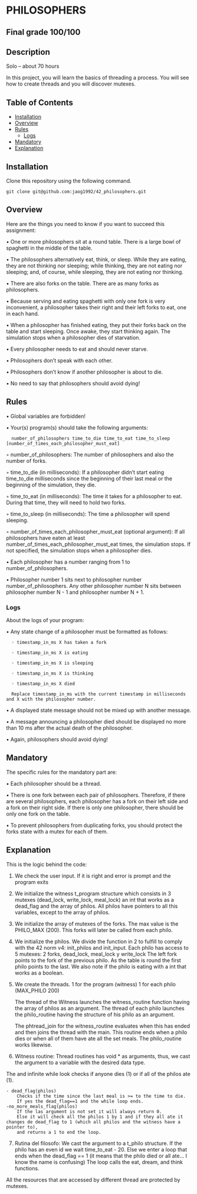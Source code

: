 # PHILOSOPHERS

## Final grade 100/100
  
## Description
  Solo – about 70 hours

In this project, you will learn the basics of threading a process. You will see how to create threads and you will discover mutexes.

## Table of Contents

- [Installation](#installation)
- [Overview](#Overview)
- [Rules](#Rules)
  - [Logs](#Logs)
- [Mandatory](#Mandatory)
- [Explanation](#Explanation)
  

## Installation

Clone this repository using the following command.

    git clone git@github.com:jaog1992/42_philosophers.git

  ## Overview
  
Here are the things you need to know if you want to succeed this assignment:

• One or more philosophers sit at a round table. There is a large bowl of spaghetti in the middle of the table.

• The philosophers alternatively eat, think, or sleep. While they are eating, they are not thinking nor sleeping; while thinking, they are not eating nor sleeping; and, of course, while sleeping, they are not eating nor thinking.

• There are also forks on the table. There are as many forks as philosophers.

• Because serving and eating spaghetti with only one fork is very inconvenient, a philosopher takes their right and their left forks to eat, one in each hand.

• When a philosopher has finished eating, they put their forks back on the table and start sleeping. Once awake, they start thinking again. The simulation stops when a philosopher dies of starvation.

• Every philosopher needs to eat and should never starve.

• Philosophers don’t speak with each other.

• Philosophers don’t know if another philosopher is about to die.

• No need to say that philosophers should avoid dying!

  ## Rules 
  
• Global variables are forbidden!

• Your(s) program(s) should take the following arguments:

      number_of_philosophers time_to_die time_to_eat time_to_sleep [number_of_times_each_philosopher_must_eat]

  ◦ number_of_philosophers: The number of philosophers and also the number of forks.

  ◦ time_to_die (in milliseconds): If a philosopher didn’t start eating time_to_die milliseconds since the beginning of their last meal or the beginning of the simulation, they die.

  ◦ time_to_eat (in milliseconds): The time it takes for a philosopher to eat. During that time, they will need to hold two forks.

  ◦ time_to_sleep (in milliseconds): The time a philosopher will spend sleeping.

  ◦ number_of_times_each_philosopher_must_eat (optional argument): If all philosophers have eaten at least number_of_times_each_philosopher_must_eat times, the simulation stops. If not specified, the simulation stops when a philosopher dies.

• Each philosopher has a number ranging from 1 to number_of_philosophers.

• Philosopher number 1 sits next to philosopher number number_of_philosophers. Any other philosopher number N sits between philosopher number N - 1 and philosopher number N + 1.

  ### Logs

About the logs of your program:

• Any state change of a philosopher must be formatted as follows:

      ◦ timestamp_in_ms X has taken a fork

      ◦ timestamp_in_ms X is eating

      ◦ timestamp_in_ms X is sleeping

      ◦ timestamp_in_ms X is thinking

      ◦ timestamp_in_ms X died

      Replace timestamp_in_ms with the current timestamp in milliseconds and X with the philosopher number.

• A displayed state message should not be mixed up with another message.

• A message announcing a philosopher died should be displayed no more than 10 ms after the actual death of the philosopher.

• Again, philosophers should avoid dying!

  ## Mandatory
  
  The specific rules for the mandatory part are:
  
• Each philosopher should be a thread.

• There is one fork between each pair of philosophers. Therefore, if there are several philosophers, each philosopher has a fork on their left side and a fork on their right side. If there is only one philosopher, there should be only one fork on the table.

• To prevent philosophers from duplicating forks, you should protect the forks state with a mutex for each of them.

## Explanation

This is the logic behind the code:

1. We check the user input. If it is right and error is prompt and the program exits
2. We initialize the witness t_program structure which consists in 3 mutexes (dead_lock, write_lock, meal_lock) an int that works as a dead_flag and the array of philos.
All philos have pointers to all this variables, except to the array of philos.

3. We initialize the array of mutexes of the forks. The max value is the PHILO_MAX (200). This forks will later be called from each philo.

4. We initialize the philos. We divide the function in 2 to fulfill to comply with the 42 norm v4: init_philos and init_input.
   Each philo has access to 5 mutexes: 2 forks, dead_lock, meal_lock y write_lock
   The left fork points to the fork of the previous philo. As the table is round the first philo points to the last.
   We also note if the philo is eating with a int that works as a boolean.
5. We create the threads.
	1 for the program (witness)
	1 for each philo (MAX_PHILO 200)

	The thread of the Witness launches the witness_routine function having the array of philos as an argument.
    The thread of each philo launches the philo_routine having the structure of
    his philo as an argument.

	The phtread_join for the witness_routine evaluates when this has ended and then joins the thread with the main. This routine ends when a philo dies or when all of them have ate all the set meals.
    The philo_routine works likewise.

6. Witness routine:
Thread routines has void * as arguments, thus, we cast the argument to a variable with the desired data type.

The and infinite while look checks if anyone dies (1) or if all of the philos ate (1). 

	- dead_flag(philos)
		Checks if the time since the last meal is >= to the time to die.
        If yes the dead_flag==1 and the while loop ends.
	-no_more_meals_flag(philos)
		If the las argument is not set it will always return 0.
        Else it will check all the philos 1 by 1 and if they all ate it changes de dead_flag to 1 (which all philos and the witness have a pointer to),
        and returns a 1 to end the loop.
7. Rutina del filosofo:	
We cast the argument to a t_philo structure.
If the philo has an even id we wait time_to_eat - 20.
Else we enter a loop that ends when the dead_flag == 1 (it means that the philo died or all ate... I know the name is confusing)
	The loop calls the eat, dream, and think functions.

All the resources that are accessed by different thread are protected by mutexes.
